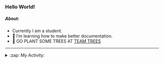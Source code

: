 ### Hello World!

##### About:
- Currently I am a student.
- 🌱 I’m learning how to make better documentation.
- 🌱 GO PLANT SOME TREES AT [TEAM TREES](https://teamtrees.org/)

---
<details>
  <summary>:zap: My Activity:</summary>
  
<!--START_SECTION:waka-->
![Code Time](http://img.shields.io/badge/Code%20Time-1%2C249%20hrs%2026%20mins-blue)

**I'm a Night 🦉** 

```text
🌞 Morning                2076 commits        ███░░░░░░░░░░░░░░░░░░░░░░   10.33 % 
🌆 Daytime                6705 commits        ████████░░░░░░░░░░░░░░░░░   33.36 % 
🌃 Evening                5801 commits        ███████░░░░░░░░░░░░░░░░░░   28.86 % 
🌙 Night                  5516 commits        ███████░░░░░░░░░░░░░░░░░░   27.45 % 
```
📅 **I'm Most Productive on Wednesday** 

```text
Monday                   2748 commits        ███░░░░░░░░░░░░░░░░░░░░░░   13.67 % 
Tuesday                  2752 commits        ███░░░░░░░░░░░░░░░░░░░░░░   13.69 % 
Wednesday                4733 commits        ██████░░░░░░░░░░░░░░░░░░░   23.55 % 
Thursday                 2655 commits        ███░░░░░░░░░░░░░░░░░░░░░░   13.21 % 
Friday                   2192 commits        ███░░░░░░░░░░░░░░░░░░░░░░   10.91 % 
Saturday                 1750 commits        ██░░░░░░░░░░░░░░░░░░░░░░░   08.71 % 
Sunday                   3268 commits        ████░░░░░░░░░░░░░░░░░░░░░   16.26 % 
```


📊 **This Week I Spent My Time On** 

```text
🔥 Editors: 
Android Studio           3 hrs 47 mins       ███████████████████░░░░░░   77.88 % 
IntelliJ                 45 mins             ████░░░░░░░░░░░░░░░░░░░░░   15.57 % 
VS Code                  19 mins             ██░░░░░░░░░░░░░░░░░░░░░░░   06.55 % 

🐱‍💻 Projects: 
e-wallet                 2 hrs 48 mins       ██████████████░░░░░░░░░░░   57.53 % 
library_management_system38 mins             ███░░░░░░░░░░░░░░░░░░░░░░   13.14 % 
Unknown Project          20 mins             ██░░░░░░░░░░░░░░░░░░░░░░░   06.92 % 
CSE224-Fundamentals-of-An16 mins             █░░░░░░░░░░░░░░░░░░░░░░░░   05.80 % 
py-series                16 mins             █░░░░░░░░░░░░░░░░░░░░░░░░   05.60 % 
```


 Last Updated on 04/11/2023 01:32:46 UTC
<!--END_SECTION:waka-->
</details>
